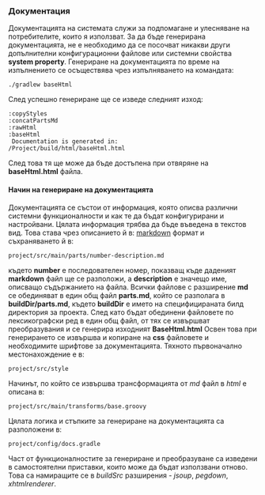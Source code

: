 ### Документация

Документацията на системата служи за подпомагане и улесняване на потребителите, които я използват. За да бъде генерирана документацията,
не е необходимо да се посочват никакви други допълнителни конфигурационни файлове или системни свойства __system property__.
Генериране на документацията по време на изпълнението се осъществява чрез изпълняването на командата:

	./gradlew baseHtml

След успешно генериране ще се изведе следният изход:

	:copyStyles
	:concatPartsMd
	:rawHtml
	:baseHtml
	 Documentation is generated in:
	/Project/build/html/baseHtml.html

След това тя ще може да бъде достъпена при отвяряне на __baseHtml.html__ файла.

#### Начин на генериране на документацията
Документацията се състои от информация, която описва различни системни функционалности и как те да бъдат конфигурирани и настройвани.
Цялата информация трябва да бъде въведена в текстов вид. Това става чрез описанието й в: [markdown](http://daringfireball.net/projects/markdown/) формат и съхраняването й в: 
	
	project/src/main/parts/number-description.md
	
където __number__ е последователен номер, показващ къде даденият __markdown__ файл ще се разположи, а __description__ е значещо име, описващо съдържанието 
на файла. 
Всички файлове с разширение __md__ се обединяват в един общ файл __parts.md__, който се разполага в __buildDir/parts.md__, където
__buildDir__ е името на специфицираната билд директория за проекта.
След като бъдат обединени файловете по лексикографски ред в един общ файл, от тях се извършват преобразувания и се генерира изходният __BaseHtml.html__
Освен това при генерирането се извършва и копиране на __css__ файловете и необходимите шрифтове за документацията. Тяхното първоначално местонахождение е
в: 

	project/src/style
	
Начинът, по който се извършва трансформацията от _md_ файл в _html_ е описана в: 

	project/src/main/transforms/base.groovy
	
Цялата логика и стъпките за генериране на документацията са разположени в:
	
	project/config/docs.gradle

Част от функционалностите за генериране и преобразуване са изведени в самостоятелни приставки, които може да бъдат използвани отново. Това са намиращите 
се в _buildSrc_ разширения - _jsoup_, _pegdown_, _xhtmlrenderer_.
	


